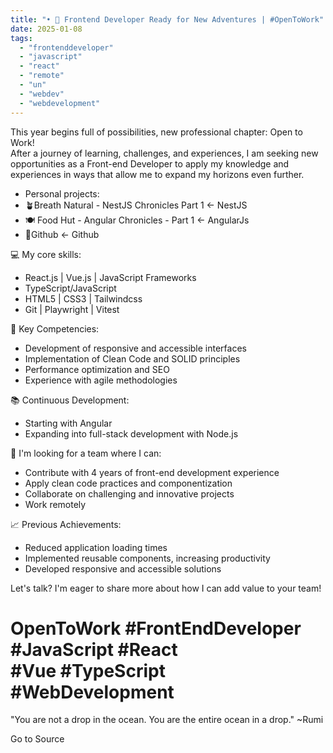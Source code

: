 ```yaml
---
title: "• 🚀 Frontend Developer Ready for New Adventures | #OpenToWork"
date: 2025-01-08
tags: 
  - "frontenddeveloper"
  - "javascript"
  - "react"
  - "remote"
  - "un"
  - "webdev"
  - "webdevelopment"
---
```


This year begins full of possibilities, new professional chapter: Open to Work!  
After a journey of learning, challenges, and experiences, I am seeking new opportunities as a Front-end Developer to apply my knowledge and experiences in ways that allow me to expand my horizons even further.

- Personal projects:
- 🪴Breath Natural - NestJS Chronicles Part 1 <- NestJS
- 🍽️ Food Hut - Angular Chronicles - Part 1 <- AngularJs
- 🌿Github <- Github

💻 My core skills:

- React.js | Vue.js | JavaScript Frameworks
- TypeScript/JavaScript
- HTML5 | CSS3 | Tailwindcss
- Git | Playwright | Vitest

🎯 Key Competencies:

- Development of responsive and accessible interfaces
- Implementation of Clean Code and SOLID principles
- Performance optimization and SEO
- Experience with agile methodologies

📚 Continuous Development:

- Starting with Angular
- Expanding into full-stack development with Node.js

🤝 I'm looking for a team where I can:

- Contribute with 4 years of front-end development experience
- Apply clean code practices and componentization
- Collaborate on challenging and innovative projects
- Work remotely

📈 Previous Achievements:

- Reduced application loading times
- Implemented reusable components, increasing productivity
- Developed responsive and accessible solutions

Let's talk? I'm eager to share more about how I can add value to your team!

# OpenToWork #FrontEndDeveloper #JavaScript #React #Vue #TypeScript #WebDevelopment

"You are not a drop in the ocean. You are the entire ocean in a drop." ~Rumi

Go to Source
